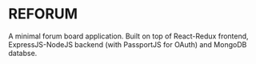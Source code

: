 # REFORUM
A minimal forum board application. Built on top of React-Redux frontend, ExpressJS-NodeJS backend (with PassportJS for OAuth) and MongoDB databse.
